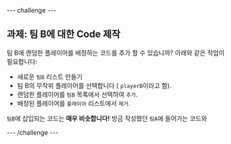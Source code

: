 \--- challenge \---

## 과제: 팀 B에 대한 Code 제작

팀 B에 랜덤한 플레이어를 배정하는 코드를 추가 할 수 있습니까? 아래와 같은 작업이 필요합니다:

+ 새로운 `팀B` 리스트 만들기
+ 팀 B의 무작위 플레이어를 선택합니다 ( `playerB`이라고 함).
+ 랜덤한 플레이어를 `팀B` 목록에서 선택하여 `추가`.
+ 배정된 플레이어를 `플레이어` 리스트에서 `제거`.

`팀B`에 삽입되는 코드는 **매우 비슷합니다!** 방금 작성했던 `팀A`에 들어가는 코드와

\--- /challenge \---